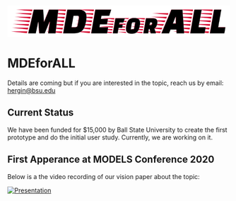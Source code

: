 ![](mdeforall-logo.png)
# MDEforALL

Details are coming but if you are interested in the topic, reach us by email: hergin@bsu.edu

## Current Status

We have been funded for $15,000 by Ball State University to create the first prototype and do the initial user study. Currently, we are working on it.

## First Apperance at MODELS Conference 2020

Below is a the video recording of our vision paper about the topic:

[![Presentation](http://img.youtube.com/vi/orb2BIS2u5I/0.jpg)](http://www.youtube.com/watch?v=orb2BIS2u5I "MODELS 2020 Talk for the MDEforALL")

